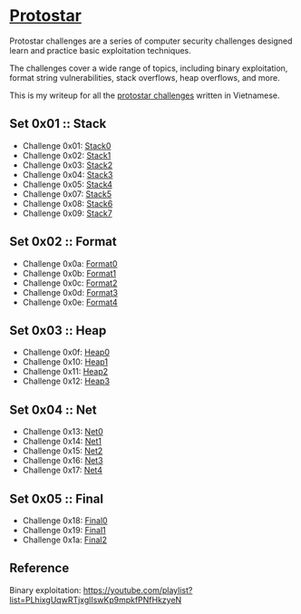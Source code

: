 # [Protostar](https://exploit.education/protostar/)

Protostar challenges are a series of computer security challenges designed learn and practice basic exploitation techniques.

The challenges cover a wide range of topics, including binary exploitation, format string vulnerabilities, stack overflows, heap overflows, and more.

This is my writeup for all the [protostar challenges](<https://exploit.education/protostar/>) written in Vietnamese.

## Set 0x01 :: Stack

- Challenge 0x01: [Stack0](./protostar/stack/stack0/)
- Challenge 0x02: [Stack1](./protostar/stack/stack1/)
- Challenge 0x03: [Stack2](./protostar/stack/stack2/)
- Challenge 0x04: [Stack3](./protostar/stack/stack3/)
- Challenge 0x05: [Stack4](./protostar/stack/stack4/)
- Challenge 0x07: [Stack5](./protostar/stack/stack5/)
- Challenge 0x08: [Stack6](./protostar/stack/stack6/)
- Challenge 0x09: [Stack7](./protostar/stack/stack7/)

## Set 0x02 :: Format

- Challenge 0x0a: [Format0](./protostar/format/format0/)
- Challenge 0x0b: [Format1](./protostar/format/format1/)
- Challenge 0x0c: [Format2](./protostar/format/format2/)
- Challenge 0x0d: [Format3](./protostar/format/format3/)
- Challenge 0x0e: [Format4](./protostar/format/format4/)

## Set 0x03 :: Heap

- Challenge 0x0f: [Heap0](./protostar/heap/heap0/)
- Challenge 0x10: [Heap1](./protostar/heap/heap1/)
- Challenge 0x11: [Heap2](./protostar/heap/heap2/)
- Challenge 0x12: [Heap3](./protostar/heap/heap3/)

## Set 0x04 :: Net

- Challenge 0x13: [Net0](./protostar/net/net0/)
- Challenge 0x14: [Net1](./protostar/net/net1/)
- Challenge 0x15: [Net2](./protostar/net/net2/)
- Challenge 0x16: [Net3](./protostar/net/net3/)
- Challenge 0x17: [Net4](./protostar/net/net4/)

## Set 0x05 :: Final

- Challenge 0x18: [Final0](./protostar/final/final0/)
- Challenge 0x19: [Final1](./protostar/final/final1/)
- Challenge 0x1a: [Final2](./protostar/final/final2/)

## Reference

Binary exploitation: <https://youtube.com/playlist?list=PLhixgUqwRTjxglIswKp9mpkfPNfHkzyeN>
